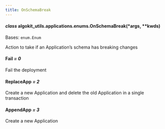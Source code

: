 ```yaml
---
title: OnSchemaBreak
---
```


#### _class_ algokit_utils.applications.enums.OnSchemaBreak(\*args, \*\*kwds)

Bases: `enum.Enum`

Action to take if an Application’s schema has breaking changes

#### Fail _= 0_

Fail the deployment

#### ReplaceApp _= 2_

Create a new Application and delete the old Application in a single transaction

#### AppendApp _= 3_

Create a new Application

